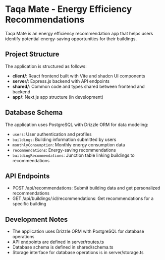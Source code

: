 # Taqa Mate - Energy Efficiency Recommendations

Taqa Mate is an energy efficiency recommendation app that helps users identify potential energy-saving opportunities for their buildings.

## Project Structure

The application is structured as follows:

- **client/**: React frontend built with Vite and shadcn UI components
- **server/**: Express.js backend with API endpoints
- **shared/**: Common code and types shared between frontend and backend
- **app/**: Next.js app structure (in development)

## Database Schema

The application uses PostgreSQL with Drizzle ORM for data modeling:

- `users`: User authentication and profiles
- `buildings`: Building information submitted by users
- `monthlyConsumption`: Monthly energy consumption data
- `recommendations`: Energy-saving recommendations
- `buildingRecommendations`: Junction table linking buildings to recommendations

## API Endpoints

- POST /api/recommendations: Submit building data and get personalized recommendations
- GET /api/buildings/:id/recommendations: Get recommendations for a specific building

## Development Notes

- The application uses Drizzle ORM with PostgreSQL for database operations
- API endpoints are defined in server/routes.ts
- Database schema is defined in shared/schema.ts
- Storage interface for database operations is in server/storage.ts
